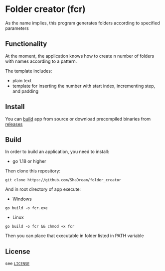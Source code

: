 # Folder creator (fcr)
As the name implies, this program generates folders according to specified parameters

## Functionality

At the moment, the application knows how to create n number of folders with names according to a pattern.

The template includes:
 - plain text
 - template for inserting the number with start index, incrementing step, and padding

## Install

You can [build](#Build) app from source or download precompiled binaries from [releases](https://github.com/ShaDream/folder_creator/releases)

## Build

In order to build an application, you need to install:
 - go 1.18 or higher

Then clone this repository:

`git clone https://github.com/ShaDream/folder_creator`

And in root directory of app execute:

 - Windows

`go build -o fcr.exe`

- Linux

`go build -o fcr && chmod +x fcr`

Then you can place that executable in folder listed in PATH variable

## License

see [`LICENSE`](https://github.com/ShaDream/folder_creator/blob/main/LICENSE)
